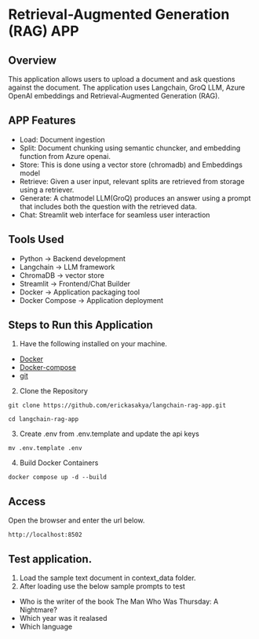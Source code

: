 # Retrieval-Augmented Generation (RAG) APP
## Overview
This application allows users to upload a document and ask questions against the document. The application uses Langchain, GroQ LLM, Azure OpenAI embeddings  and Retrieval-Augmented Generation (RAG).

## APP Features
- Load: Document ingestion
- Split: Document chunking using semantic chuncker, and embedding function from Azure openai.
- Store: This is done using a vector store (chromadb) and Embeddings model
- Retrieve: Given a user input, relevant splits are retrieved from storage using a retriever. 
- Generate: A chatmodel LLM(GroQ) produces an answer using a prompt that includes both the question with the retrieved data.
- Chat: Streamlit web interface for seamless user interaction

## Tools Used
- Python -> Backend development
- Langchain -> LLM framework
- ChromaDB -> vector store
- Streamlit -> Frontend/Chat Builder
- Docker -> Application packaging tool
- Docker Compose -> Application deployment

## Steps to Run this Application
1. Have the following installed on your machine.
- [Docker](https://docs.docker.com/desktop/?_gl=1*ldm9ra*_gcl_au*MTU3NjU5NDE3MC4xNzUyMTI5Njc0*_ga*MjU0Mzc5MzUwLjE3MTg2MzM0NDQ.*_ga_XJWPQMJYHQ*czE3NTIxMjk2NzQkbzY2JGcxJHQxNzUyMTI5Njc1JGo1OSRsMCRoMA..)
- [Docker-compose](https://docs.docker.com/compose/install/)
- [git](https://git-scm.com/downloads)

2. Clone the Repository

```
git clone https://github.com/erickasakya/langchain-rag-app.git

cd langchain-rag-app
```
3. Create .env from .env.template and update the api keys

`mv .env.template .env`

4. Build Docker Containers

`docker compose up -d --build`

## Access
Open the browser and enter the url below.

`http://localhost:8502`

## Test application.

1. Load the sample text document in context_data folder.
2. After loading use the below sample prompts to test
- Who is the writer of the book The Man Who Was Thursday: A Nightmare?
- Which year was it realased
- Which language
